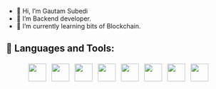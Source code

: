 - 👋 Hi, I’m Gautam Subedi
- 👀 I’m Backend developer.
- 🌱 I’m currently learning bits of Blockchain.



## 🧰 Languages and Tools:
<p align="center">
  <img src="https://cdn.jsdelivr.net/gh/devicons/devicon/icons/python/python-original.svg" height="40" style="vertical-align:top; margin:4px" />
  <img src="https://cdn.jsdelivr.net/gh/devicons/devicon/icons/javascript/javascript-original.svg" height="40" style="vertical-align:top; margin:4px" />
  <img src="https://cdn.jsdelivr.net/gh/devicons/devicon/icons/vscode/vscode-original.svg" height="40" style="vertical-align:top; margin:4px" />
  <img src="https://cdn.jsdelivr.net/gh/devicons/devicon/icons/docker/docker-original-wordmark.svg" height="40" style="vertical-align:top; margin:4px" />
  <img src="https://cdn.jsdelivr.net/gh/devicons/devicon/icons/go/go-original.svg" height="40" style="vertical-align:top; margin:4px" />
  <img src="https://cdn.jsdelivr.net/gh/devicons/devicon/icons/react/react-original.svg" height="40" style="vertical-align:top; margin:4px"  />
  <img src="https://cdn.jsdelivr.net/gh/devicons/devicon/icons/mongodb/mongodb-original.svg" height="40" style="vertical-align:top; margin:4px" />
  <img src="https://cdn.jsdelivr.net/gh/devicons/devicon/icons/nodejs/nodejs-original-wordmark.svg" height="40" style="vertical-align:top; margin:4px" />
  
</p>

<!---
gautam2002/gautam2002 is a ✨ special ✨ repository because its `README.md` (this file) appears on your GitHub profile.
You can click the Preview link to take a look at your changes.
--->
